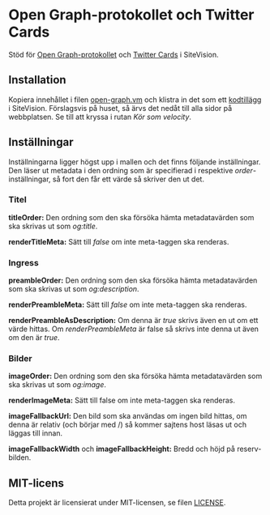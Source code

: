 # Open Graph-protokollet och Twitter Cards

Stöd för [Open Graph-protokollet][og] och [Twitter Cards][tc] i SiteVision.

## Installation

Kopiera innehållet i filen [open-graph.vm][template] och klistra in det som ett [kodtillägg][codesnippet] i SiteVision. Förslagsvis på huset, så ärvs det nedåt till alla sidor på webbplatsen. Se till att kryssa i rutan *Kör som velocity*.

## Inställningar

Inställningarna ligger högst upp i mallen och det finns följande inställningar. Den läser ut metadata i den ordning som är specifierad i respektive _order_-inställningar, så fort den får ett värde så skriver den ut det.

### Titel

**titleOrder:** Den ordning som den ska försöka hämta metadatavärden som ska skrivas ut som _og:title_.

**renderTitleMeta:** Sätt till _false_ om inte meta-taggen ska renderas.

### Ingress

**preambleOrder:** Den ordning som den ska försöka hämta metadatavärden som ska skrivas ut som _og:description_.

**renderPreambleMeta:** Sätt till _false_ om inte meta-taggen ska renderas.

**renderPreambleAsDescription:** Om denna är _true_ skrivs även en <meta name="description"> ut om ett värde hittas. Om _renderPreambleMeta_ är false så skrivs inte denna ut även om den är _true_.

### Bilder

**imageOrder:** Den ordning som den ska försöka hämta metadatavärden som ska skrivas ut som _og:image_.

**renderImageMeta:** Sätt till false om inte meta-taggen ska renderas.

**imageFallbackUrl:** Den bild som ska användas om ingen bild hittas, om denna är relativ (och börjar med /) så kommer sajtens host läsas ut och läggas till innan.

**imageFallbackWidth** och **imageFallbackHeight:** Bredd och höjd på reserv-bilden.

## MIT-licens

Detta projekt är licensierat under MIT-licensen, se filen [LICENSE][license].

[og]: http://ogp.me
[tc]: https://developer.twitter.com/en/docs/tweets/optimize-with-cards/overview/abouts-cards
[template]: open-graph.vm
[codesnippet]: https://help.sitevision.se/SiteVision_4_0/codeSnippetHelp.html
[license]: LICENSE
